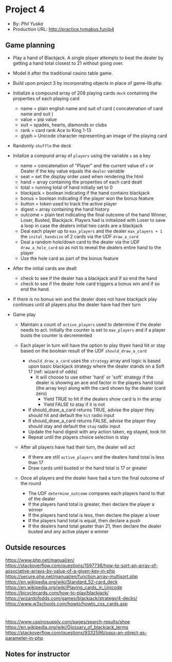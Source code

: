 # Project 4
+ By: *Phil Yuska*
+ Production URL: <http://practice.tymabus.fun/p4>

## Game planning
* Play a hand of Blackjack. A single player attempts to beat the dealer by getting a hand total closest to 21 without going over.
* Model it after the traditional casino table game.
* Build upon project 3 by incorporating objects in place of game-lib.php

* Initialize a compound array of 208 playing cards `deck` containing the properties of each playing card 
	* name = plain english name and suit of card ( concatenation of card name and suit )
	* value = pip value
	* suit = spades, hearts, diamonds or clubs
	* rank = card rank Ace to King 1-13
	* glyph = Unicode character representing an image of the playing card

* Randomly `shuffle` the deck

* Initalize a compund array of `players` using the variable `x` as a key
	* name = concatenation of "Player" and the current value of `x` or Dealer if the key value equals the `dealer` variable
	* seat = set the display order used when rendering the html
	* hand = array containing the properties of each card dealt
	* total = running total of hand initially set to 0
	* blackjack = boolean indicating if the hand contains blackjack
	* bonus = boolean indicating if the player won the bonus feature
	* button = token used to track the active player 
	* digest = array containing the hand history
	* outcome = plain text indicating the final outcome of the hand Winner, Loser, Busted, Blackjack. Players had is initialized with Loser to save a loop in case the dealers initial two cards are a blackjack
	* Deal each player up to `max_players` and the dealer `max_players + 1` the `inital_handsize` of 2 cards via the UDF `draw_a_card`
	* Deal a random hole/down card to the dealer via the UDF `draw_a_hole_card` so as not to reveal the dealers entire hand to the player
	* Use the hole card as part of the bonus feature

* After the initial cards are dealt
	* check to see if the dealer has a blackjack and if so end the hand
	* check to see if the dealer hole card triggers a bonus win and if so end the hand.

* If there is no bonus win and the dealer does not have blackjack play continues until all players plus the dealer have had their turn

* Game play
	* Maintain a count of `active_players` used to determine if the dealer needs to act. Initially the counter is set to `max_players` and if a player busts the counter is decremented

	* Each player in turn will have the option to play thyeir hand hit or stay based on the boolean result of the UDF `should_draw_a_card`
		* `should_draw_a_card` uses the `strategy` array and logic is based upon basic blackjack strategy where the dealer stands on a Soft 17 (ref: wizard of odds)
			* It will choose to use either 'hard' or 'soft' strategy if the dealer is showing an ace and factor in the players hand total (the array key) along with the card shown by the dealer (card zero) 
				* Yield TRUE to hit if the dealers show card is in the array
				* Yield FALSE to stay if it is not
		* If should_draw_a_card returns TRUE, advise the player they should hit and default the `hit` radio input
		* If should_draw_a_card returns FALSE, advise the player they should stay and default the `stay` radio input		
		* Update the hand digest with any action taken, eg stayed, took hit
		* Repeat until the players choice selection is stay
		
	* After all players have had their turn, the dealer will act
		* If there are still `active_players` and the dealers hand total is less than 17
		* Draw cards until busted or the hand total is 17 or greater

	* Once all players and the dealer have had a turn the final outcome of the round
		* The UDF `determine_outcome` compares each players hand to that of the dealer
		* If the players hand total is greater, then declare the player a winner
		* If the players hand total is less, then declare the player a loser
		* If the players hand total is equal, then declare a push
		* If the dealers hand total geater than 21, then declare the dealer busted and any active player a winner
		
		
## Outside resources
https://www.php.net/manual/en/
https://stackoverflow.com/questions/1597736/how-to-sort-an-array-of-associative-arrays-by-value-of-a-given-key-in-php
https://secure.php.net/manual/en/function.array-multisort.php
https://en.wikipedia.org/wiki/Standard_52-card_deck
https://en.wikipedia.org/wiki/Playing_cards_in_Unicode
https://bicyclecards.com/how-to-play/blackjack/
https://wizardofodds.com/games/blackjack/strategy/4-decks/
https://www.w3schools.com/howto/howto_css_cards.asp
#
https://www.casinosupply.com/pages/search-results/shoe
https://en.wikipedia.org/wiki/Glossary_of_blackjack_terms
https://stackoverflow.com/questions/9332596/pass-an-object-as-parameter-in-php
## Notes for instructor
